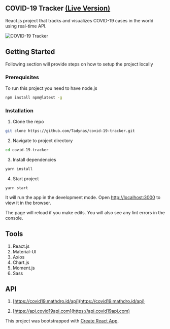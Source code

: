 ## COVID-19 Tracker [(Live Version)](https://suspicious-colden-452a3e.netlify.app)

React.js project that tracks and visualizes COVID-19 cases in the world using real-time API.


![COVID-19 Tracker](https://i.imgur.com/nHFpNSa.png)


## Getting Started

Following section will provide steps on how to setup the project locally

### Prerequisites

To run this project you need to have node.js

```sh
npm install npm@latest -g
```

### Installation

1. Clone the repo

```sh
git clone https://github.com/Tadynas/covid-19-tracker.git
```

2. Navigate to project directory

```sh
cd covid-19-tracker
```

3. Install dependencies

```sh
yarn install
```

4.  Start project

```
yarn start
```

It will run the app in the development mode.
Open [http://localhost:3000](http://localhost:3000/) to view it in the browser.

The page will reload if you make edits.
You will also see any lint errors in the console.

## Tools

1. React.js
2. Material-UI
3. Axios
4. Chart.js
5. Moment.js
6. Sass



## API

1. [https://covid19.mathdro.id/api](https://covid19.mathdro.id/api)

2. [https://api.covid19api.com](https://api.covid19api.com)




This project was bootstrapped with [Create React App](https://github.com/facebook/create-react-app).
